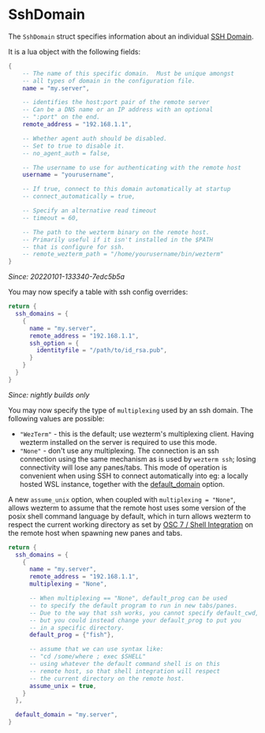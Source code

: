 # SshDomain

The `SshDomain` struct specifies information about an individual
[SSH Domain](../../multiplexing.md#ssh-domains).

It is a lua object with the following fields:

```lua
{
    -- The name of this specific domain.  Must be unique amongst
    -- all types of domain in the configuration file.
    name = "my.server",

    -- identifies the host:port pair of the remote server
    -- Can be a DNS name or an IP address with an optional
    -- ":port" on the end.
    remote_address = "192.168.1.1",

    -- Whether agent auth should be disabled.
    -- Set to true to disable it.
    -- no_agent_auth = false,

    -- The username to use for authenticating with the remote host
    username = "yourusername",

    -- If true, connect to this domain automatically at startup
    -- connect_automatically = true,

    -- Specify an alternative read timeout
    -- timeout = 60,

    -- The path to the wezterm binary on the remote host.
    -- Primarily useful if it isn't installed in the $PATH
    -- that is configure for ssh.
    -- remote_wezterm_path = "/home/yourusername/bin/wezterm"
}
```

*Since: 20220101-133340-7edc5b5a*

You may now specify a table with ssh config overrides:

```lua
return {
  ssh_domains = {
    {
      name = "my.server",
      remote_address = "192.168.1.1",
      ssh_option = {
        identityfile = "/path/to/id_rsa.pub",
      }
    }
  }
}
```

*Since: nightly builds only*

You may now specify the type of `multiplexing` used by an ssh domain.
The following values are possible:

* `"WezTerm"` - this is the default; use wezterm's multiplexing client.
  Having wezterm installed on the server is required to use this mode.
* `"None"` - don't use any multiplexing. The connection is an ssh connection
  using the same mechanism as is used by `wezterm ssh`; losing connectivity
  will lose any panes/tabs.  This mode of operation is convenient when using
  SSH to connect automatically into eg: a locally hosted WSL instance, together
  with the [default_domain](config/default_domain.md) option.

A new `assume_unix` option, when coupled with `multiplexing = "None"`, allows
wezterm to assume that the remote host uses some version of the posix shell
command language by default, which in turn allows wezterm to respect the
current working directory as set by [OSC 7 / Shell
Integration](../../shell-integration.md) on the remote host when spawning new
panes and tabs.

```lua
return {
  ssh_domains = {
    {
      name = "my.server",
      remote_address = "192.168.1.1",
      multiplexing = "None",

      -- When multiplexing == "None", default_prog can be used
      -- to specify the default program to run in new tabs/panes.
      -- Due to the way that ssh works, you cannot specify default_cwd,
      -- but you could instead change your default_prog to put you
      -- in a specific directory.
      default_prog = {"fish"},

      -- assume that we can use syntax like:
      -- "cd /some/where ; exec $SHELL"
      -- using whatever the default command shell is on this
      -- remote host, so that shell integration will respect
      -- the current directory on the remote host.
      assume_unix = true,
    }
  },

  default_domain = "my.server",
}
```


